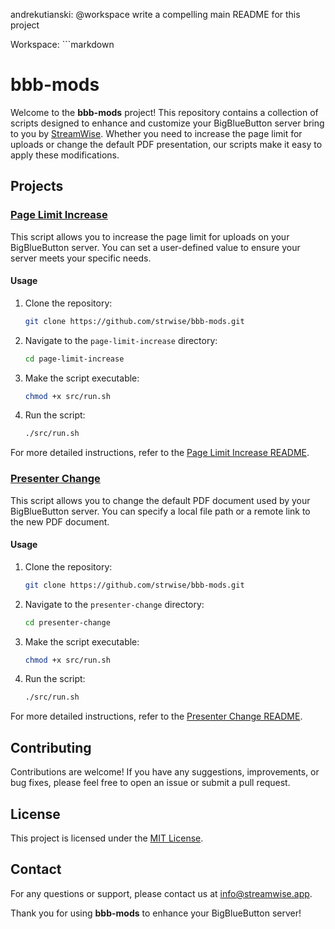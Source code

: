 andrekutianski: @workspace  write a compelling main README for this project

Workspace: ```markdown
# bbb-mods

Welcome to the **bbb-mods** project! This repository contains a collection of scripts designed to enhance and customize your BigBlueButton server bring to you by [StreamWise](https://www.streamwise.app). Whether you need to increase the page limit for uploads or change the default PDF presentation, our scripts make it easy to apply these modifications.

## Projects

### [Page Limit Increase](page-limit-increase/README.md)

This script allows you to increase the page limit for uploads on your BigBlueButton server. You can set a user-defined value to ensure your server meets your specific needs.

#### Usage

1. Clone the repository:

   ```bash
   git clone https://github.com/strwise/bbb-mods.git
   ```

2. Navigate to the `page-limit-increase` directory:

   ```bash
   cd page-limit-increase
   ```

3. Make the script executable:

   ```bash
   chmod +x src/run.sh
   ```

4. Run the script:

   ```bash
   ./src/run.sh
   ```

For more detailed instructions, refer to the [Page Limit Increase README](page-limit-increase/README.md).

### [Presenter Change](presenter-change/README.md)

This script allows you to change the default PDF document used by your BigBlueButton server. You can specify a local file path or a remote link to the new PDF document.

#### Usage

1. Clone the repository:

   ```bash
   git clone https://github.com/strwise/bbb-mods.git
   ```

2. Navigate to the `presenter-change` directory:

   ```bash
   cd presenter-change
   ```

3. Make the script executable:

   ```bash
   chmod +x src/run.sh
   ```

4. Run the script:

   ```bash
   ./src/run.sh
   ```

For more detailed instructions, refer to the [Presenter Change README](presenter-change/README.md).

## Contributing

Contributions are welcome! If you have any suggestions, improvements, or bug fixes, please feel free to open an issue or submit a pull request.

## License

This project is licensed under the [MIT License](LICENSE).

## Contact

For any questions or support, please contact us at [info@streamwise.app](mailto:info@streamwise.app).

Thank you for using **bbb-mods** to enhance your BigBlueButton server!
```